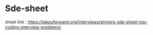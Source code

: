 # Sde-sheet

sheet link : https://takeuforward.org/interviews/strivers-sde-sheet-top-coding-interview-problems/
